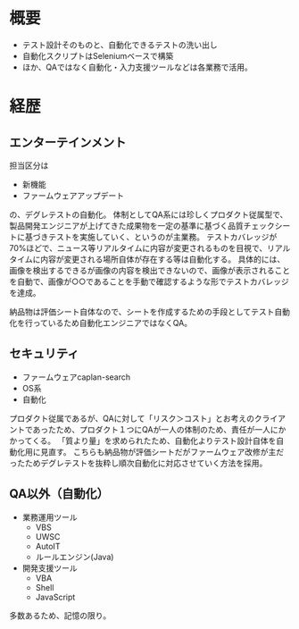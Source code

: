# 概要
- テスト設計そのものと、自動化できるテストの洗い出し
- 自動化スクリプトはSeleniumベースで構築
- ほか、QAではなく自動化・入力支援ツールなどは各業務で活用。

# 経歴
## エンターテインメント
担当区分は

- 新機能
- ファームウェアアップデート

の、デグレテストの自動化。
体制としてQA系には珍しくプロダクト従属型で、製品開発エンジニアが上げてきた成果物を一定の基準に基づく品質チェックシートに基づきテストを実施していく、というのが主業務。
テストカバレッジが70%ほどで、ニュース等リアルタイムに内容が変更されるものを目視で、リアルタイムに内容が変更される場所自体が存在する等は自動化する。
具体的には、画像を検出するできるが画像の内容を検出できないので、画像が表示されることを自動で、画像が○○であることを手動で確認するような形でテストカバレッジを達成。

納品物は評価シート自体なので、シートを作成するための手段としてテスト自動化を行っているため自動化エンジニアではなくQA。

## セキュリティ
  - ファームウェアcaplan-search
  - OS系
  - 自動化

プロダクト従属であるが、QAに対して「リスク＞コスト」とお考えのクライアントであったため、プロダクト１つにQAが一人の体制のため、責任が一人にかかってくる。
「質より量」を求められたため、自動化よりテスト設計自体を自動化用に見直す。
こちらも納品物が評価シートだがファームウェア改修が主だったためデグレテストを抜粋し順次自動化に対応させていく方法を採用。

## QA以外（自動化）
- 業務運用ツール
  - VBS
  - UWSC
  - AutoIT
  - ルールエンジン(Java)
- 開発支援ツール
  - VBA
  - Shell
  - JavaScript

多数あるため、記憶の限り。
